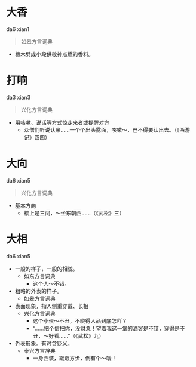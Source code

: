 # 大香
da6 xian1
> 如皋方言词典
- 檀木劈成小段供敬神点燃的香料。

# 打响
da3 xian3
> 兴化方言词典
- 用咳嗽、说话等方式惊走来者或提醒对方
  - 众僧们听说认亲……一个个出头露面，咳嗽～，巴不得要认出去。（《西游记》四四）

# 大向
da6 xian5
> 兴化方言词典
- 基本方向
  - 楼上是三间，～坐东朝西……（《武松》三）

# 大相
da6 xian5
+ 一般的样子，一般的相貌。
  * 如东方言词典
    - 这个人～不错。
+ 粗略的外表的样子。
  * 如皋方言词典
+ 表面现象，指人侧重穿戴、长相
  * 兴化方言词典
    - 这个小伙～不丑，不晓得人品到底怎吖？
    - “……把个信把你，没财爻！望着我这一堂的酒客是不错，穿得是不丑，～好看……”（《武松》九）
+ 外表形象。有时含贬义。
  * 泰兴方言辞典
    - 一身西装，踱踱方步，倒有个～噯！
